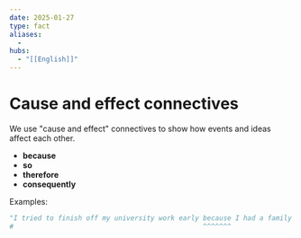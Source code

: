 ```yaml
---
date: 2025-01-27
type: fact
aliases:
  -
hubs:
  - "[[English]]"
---
```


# Cause and effect connectives

We use "cause and effect" connectives to show how events and ideas affect each other.

- **because**
- **so**
- **therefore**
- **consequently**


Examples:

```py
"I tried to finish off my university work early because I had a family gathering that evening."
#                                               ^^^^^^^
```
